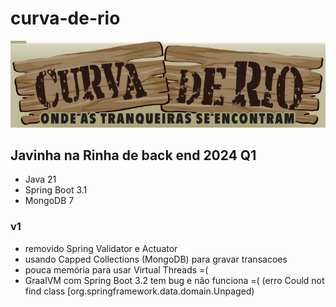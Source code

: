 # curva-de-rio

![curva-de-rio.png](curva-de-rio.png)

##  Javinha na Rinha de back end 2024 Q1

* Java 21
* Spring Boot 3.1
* MongoDB 7

### v1

* removido Spring Validator e Actuator
* usando Capped Collections (MongoDB) para gravar transacoes
* pouca memória para usar Virtual Threads =( 
* GraalVM com Spring Boot 3.2 tem bug e não funciona =( 
  (erro Could not find class [org.springframework.data.domain.Unpaged)